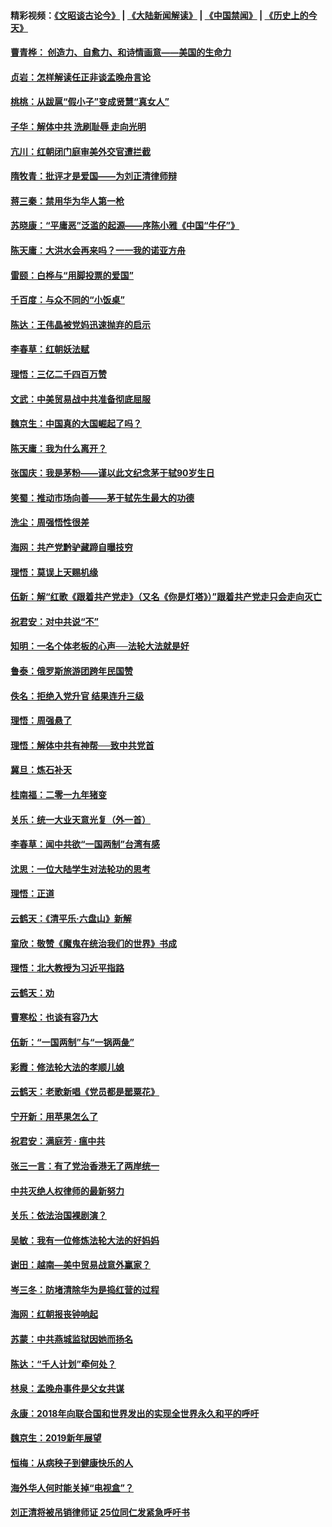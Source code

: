 #### 精彩视频：[《文昭谈古论今》](https://github.com/gfw-breaker/wenzhao/blob/master/README.md?t=01181230) | [《大陆新闻解读》](https://github.com/gfw-breaker/ntdtv-comedy/blob/master/README.md?t=01181230) | [《中国禁闻》](https://github.com/gfw-breaker/ntdtv-news/blob/master/README.md?t=01181230) | [《历史上的今天》](https://github.com/gfw-breaker/today-in-history/blob/master/README.md?t=01181230) 

#### [曹青桦： 创造力、自愈力、和诗情画意——美国的生命力](../pages/nsc993/n10984216.md?t=01181230) 

#### [贞岩：怎样解读任正非谈孟晚舟言论](../pages/nsc993/n10984650.md?t=01181230) 

#### [桃桃：从跋扈“假小子”变成贤慧“真女人”](../pages/nsc993/n10984416.md?t=01181230) 

#### [子华：解体中共 洗刷耻辱 走向光明](../pages/nsc993/n10984019.md?t=01181230) 

#### [亢川：红朝闭门庭审美外交官遭拦截](../pages/nsc993/n10984050.md?t=01181230) 

#### [隋牧青：批评才是爱国——为刘正清律师辩](../pages/nsc993/n10983057.md?t=01181230) 

#### [蒋三秦：禁用华为华人第一枪](../pages/nsc993/n10982973.md?t=01181230) 

#### [苏晓康：“平庸恶”泛滥的起源——序陈小雅《中国“牛仔”》](../pages/nsc993/n10982008.md?t=01181230) 

#### [陈天庸：大洪水会再来吗？一一我的诺亚方舟](../pages/nsc993/n10981086.md?t=01181230) 

#### [雷颐：白桦与“用脚投票的爱国”](../pages/nsc993/n10981048.md?t=01181230) 

#### [千百度：与众不同的“小饭桌”](../pages/nsc993/n10978639.md?t=01181230) 

#### [陈达：王伟晶被党妈迅速抛弃的启示](../pages/nsc993/n10976450.md?t=01181230) 

#### [李春草：红朝妖法赋](../pages/nsc993/n10976387.md?t=01181230) 

#### [理悟：三亿二千四百万赞](../pages/nsc993/n10975966.md?t=01181230) 

#### [文武：中美贸易战中共准备彻底屈服](../pages/nsc993/n10974571.md?t=01181230) 

#### [魏京生：中国真的大国崛起了吗？](../pages/nsc993/n10974530.md?t=01181230) 

#### [陈天庸：我为什么离开？](../pages/nsc993/n10974493.md?t=01181230) 

#### [张国庆：我是茅粉——谨以此文纪念茅于轼90岁生日](../pages/nsc993/n10974477.md?t=01181230) 

#### [笑蜀：推动市场向善——茅于轼先生最大的功德](../pages/nsc993/n10974451.md?t=01181230) 

#### [洗尘：周强悟性很差](../pages/nsc993/n10973701.md?t=01181230) 

#### [海网：共产党黔驴藏蹄自曝技穷](../pages/nsc993/n10969562.md?t=01181230) 

#### [理悟：莫误上天赐机缘](../pages/nsc993/n10969514.md?t=01181230) 

#### [伍新：解“红歌《跟着共产党走》（又名《你是灯塔》）”跟着共产党走只会走向灭亡](../pages/nsc993/n10969074.md?t=01181230) 

#### [祝君安：对中共说“不”](../pages/nsc993/n10968464.md?t=01181230) 

#### [知明：一名个体老板的心声──法轮大法就是好](../pages/nsc993/n10967473.md?t=01181230) 

#### [鲁泰：俄罗斯旅游团跨年民国赞](../pages/nsc993/n10967035.md?t=01181230) 

#### [佚名：拒绝入党升官  结果连升三级](../pages/nsc993/n10965069.md?t=01181230) 

#### [理悟：周强悬了](../pages/nsc993/n10965044.md?t=01181230) 

#### [理悟：解体中共有神帮──致中共党首](../pages/nsc993/n10963824.md?t=01181230) 

#### [冀旦：炼石补天](../pages/nsc993/n10963818.md?t=01181230) 

#### [桂南福：二零一九年猪变](../pages/nsc993/n10963774.md?t=01181230) 

#### [关乐：统一大业天意光复（外一首）](../pages/nsc993/n10963765.md?t=01181230) 

#### [李春草：闻中共欲“一国两制”台湾有感](../pages/nsc993/n10963761.md?t=01181230) 

#### [沈思：一位大陆学生对法轮功的思考](../pages/nsc993/n10960706.md?t=01181230) 

#### [理悟：正道](../pages/nsc993/n10960529.md?t=01181230) 

#### [云鹤天：《清平乐‧六盘山》新解](../pages/nsc993/n10959258.md?t=01181230) 

#### [童欣：敬赞《魔鬼在统治我们的世界》书成](../pages/nsc993/n10959244.md?t=01181230) 

#### [理悟：北大教授为习近平指路](../pages/nsc993/n10959234.md?t=01181230) 

#### [云鹤天：劝](../pages/nsc993/n10959226.md?t=01181230) 

#### [曹寒松：也谈有容乃大](../pages/nsc993/n10959191.md?t=01181230) 

#### [伍新：“一国两制”与“一锅两彘”](../pages/nsc993/n10958297.md?t=01181230) 

#### [彩霞：修法轮大法的孝顺儿媳](../pages/nsc993/n10958333.md?t=01181230) 

#### [云鹤天：老歌新唱《党员都是罂粟花》](../pages/nsc993/n10958225.md?t=01181230) 

#### [宁开新：用苹果怎么了](../pages/nsc993/n10955962.md?t=01181230) 

#### [祝君安：满庭芳 · 瘟中共](../pages/nsc993/n10955949.md?t=01181230) 

#### [张三一言：有了党治香港无了两岸统一](../pages/nsc993/n10955943.md?t=01181230) 

#### [中共灭绝人权律师的最新努力](../pages/nsc993/n10954725.md?t=01181230) 

#### [关乐：依法治国裸剧演？](../pages/nsc993/n10952420.md?t=01181230) 

#### [吴敏：我有一位修炼法轮大法的好妈妈](../pages/nsc993/n10952484.md?t=01181230) 

#### [谢田：越南—美中贸易战意外赢家？](../pages/nsc993/n10940351.md?t=01181230) 

#### [岑三冬：防堵清除华为是捣红营的过程](../pages/nsc993/n10952342.md?t=01181230) 

#### [海网：红朝报丧钟响起](../pages/nsc993/n10951480.md?t=01181230) 

#### [苏蒙：中共燕城监狱因她而扬名](../pages/nsc993/n10951476.md?t=01181230) 

#### [陈达：“千人计划”牵何处？](../pages/nsc993/n10951466.md?t=01181230) 

#### [林泉：孟晚舟事件是父女共谋](../pages/nsc993/n10947780.md?t=01181230) 

#### [永康：2018年向联合国和世界发出的实现全世界永久和平的呼吁](../pages/nsc993/n10947756.md?t=01181230) 

#### [魏京生：2019新年展望](../pages/nsc993/n10947691.md?t=01181230) 

#### [恒梅：从病秧子到健康快乐的人](../pages/nsc993/n10947469.md?t=01181230) 

#### [海外华人何时能关掉“电视盒”？](../pages/nsc993/n10945406.md?t=01181230) 

#### [刘正清将被吊销律师证 25位同仁发紧急呼吁书](../pages/nsc993/n10944361.md?t=01181230) 

